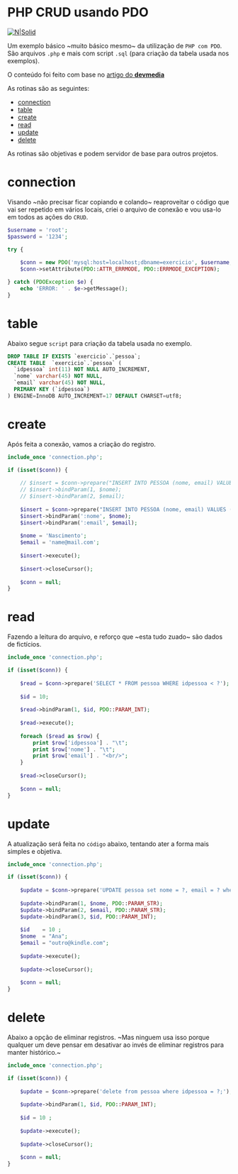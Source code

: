 # PHP CRUD usando PDO #

[![N|Solid](https://www.atlantasky.com/wp-content/uploads/2013/08/PHP-Mysql.png)](#)

Um exemplo básico ~muito básico mesmo~ da utilização de `PHP com PDO`. São arquivos `.php` e mais com script `.sql` (para criação da tabela usada nos exemplos). 

O conteúdo foi feito com base no [artigo do **devmedia**](https://www.devmedia.com.br/introducao-ao-php-pdo/24973)

As rotinas são as seguintes:
* [connection](#connection)
* [table](#table)
* [create](#create)
* [read](#read)
* [update](#update)
* [delete](#delete)

As rotinas são objetivas e podem servidor de base para outros projetos.

# connection #
Visando ~não precisar ficar copiando e colando~ reaproveitar o código que vai ser repetido em vários locais, criei o arquivo de conexão e vou usa-lo em todos as ações do `CRUD`.
```php
$username = 'root';
$password = '1234';

try {
    
    $conn = new PDO('mysql:host=localhost;dbname=exercicio', $username, $password);
    $conn->setAttribute(PDO::ATTR_ERRMODE, PDO::ERRMODE_EXCEPTION);

} catch (PDOException $e) {
    echo 'ERROR: ' . $e->getMessage();
}
``` 

# table #
Abaixo segue `script` para criação da tabela usada no exemplo.
```sql
DROP TABLE IF EXISTS `exercicio`.`pessoa`;
CREATE TABLE  `exercicio`.`pessoa` (
  `idpessoa` int(11) NOT NULL AUTO_INCREMENT,
  `nome` varchar(45) NOT NULL,
  `email` varchar(45) NOT NULL,
  PRIMARY KEY (`idpessoa`)
) ENGINE=InnoDB AUTO_INCREMENT=17 DEFAULT CHARSET=utf8;

```

# create #
Após feita a conexão, vamos a criação do registro.
```php
include_once 'connection.php';

if (isset($conn)) {
    
    // $insert = $conn->prepare("INSERT INTO PESSOA (nome, email) VALUES (?, ?)");
    // $insert->bindParam(1, $nome);
    // $insert->bindParam(2, $email);
    
    $insert = $conn->prepare("INSERT INTO PESSOA (nome, email) VALUES (:nome, :email)");
    $insert->bindParam(':nome', $nome);
    $insert->bindParam(':email', $email);
    
    $nome = 'Nascimento';
    $email = 'name@mail.com';
    
    $insert->execute();
    
    $insert->closeCursor();
    
    $conn = null;
}
```


# read #
Fazendo a leitura do arquivo, e reforço que ~esta tudo zuado~ são dados de fictícios.
```php
include_once 'connection.php';

if (isset($conn)) {
    
    $read = $conn->prepare('SELECT * FROM pessoa WHERE idpessoa < ?');
    
    $id = 10;
    
    $read->bindParam(1, $id, PDO::PARAM_INT);
    
    $read->execute();
    
    foreach ($read as $row) {
        print $row['idpessoa'] . "\t";
        print $row['nome'] . "\t";
        print $row['email'] . "<br/>";
    }
    
    $read->closeCursor();
    
    $conn = null;
} 
```

# update #
A atualização será feita no `código` abaixo, tentando ater a forma mais simples e objetiva.
```php
include_once 'connection.php';

if (isset($conn)) {
    
    $update = $conn->prepare('UPDATE pessoa set nome = ?, email = ? where idpessoa = ?;');
    
    $update->bindParam(1, $nome, PDO::PARAM_STR);
    $update->bindParam(2, $email, PDO::PARAM_STR);
    $update->bindParam(3, $id, PDO::PARAM_INT);
    
    $id    = 10 ;
    $nome  = "Ana";
    $email = "outro@kindle.com";
    
    $update->execute();
    
    $update->closeCursor();
    
    $conn = null;
}
```

# delete #
Abaixo a opção de eliminar registros. ~Mas ninguem usa isso porque qualquer um deve pensar em desativar ao invés de eliminar registros para manter histórico.~
```php
include_once 'connection.php';

if (isset($conn)) {
    
    $update = $conn->prepare('delete from pessoa where idpessoa = ?;');
    
    $update->bindParam(1, $id, PDO::PARAM_INT);
    
    $id = 10 ;
    
    $update->execute();
    
    $update->closeCursor();
    
    $conn = null;
}
```

